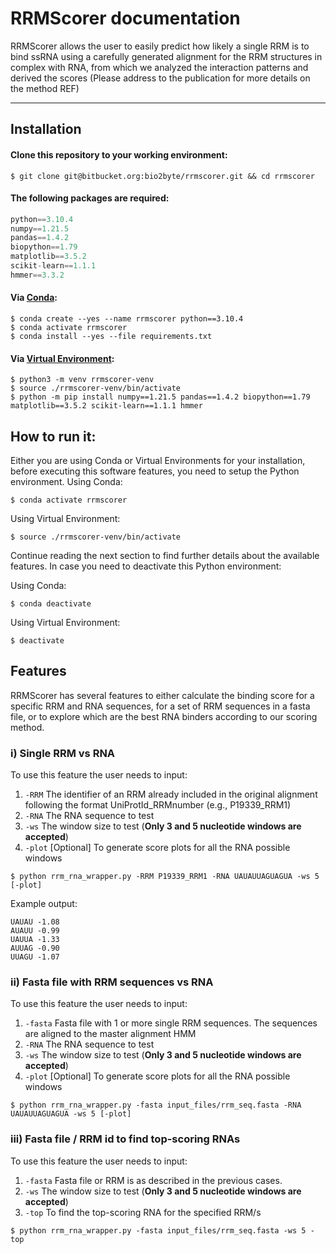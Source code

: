 # RRMScorer documentation
RRMScorer allows the user to easily predict how likely a single RRM is to bind ssRNA using a carefully generated alignment for the RRM structures in complex with RNA, from which we analyzed the interaction patterns and derived the scores (Please address to the publication for more details on the method REF)

---

## Installation

#### Clone this repository to your working environment:
```console
$ git clone git@bitbucket.org:bio2byte/rrmscorer.git && cd rrmscorer
```

#### The following packages are required:

```python
python==3.10.4
numpy==1.21.5
pandas==1.4.2
biopython==1.79
matplotlib==3.5.2
scikit-learn==1.1.1
hmmer==3.3.2
```
#### Via [Conda](https://docs.conda.io/en/latest/):

```console
$ conda create --yes --name rrmscorer python==3.10.4
$ conda activate rrmscorer
$ conda install --yes --file requirements.txt
```

#### Via [Virtual Environment](https://docs.python.org/3/tutorial/venv.html):

```console
$ python3 -m venv rrmscorer-venv
$ source ./rrmscorer-venv/bin/activate
$ python -m pip install numpy==1.21.5 pandas==1.4.2 biopython==1.79 matplotlib==3.5.2 scikit-learn==1.1.1 hmmer
```

## How to run it:
Either you are using Conda or Virtual Environments for your installation, before executing this software features, you need to setup the Python environment.
Using Conda:

```console
$ conda activate rrmscorer
```
Using Virtual Environment:

```console
$ source ./rrmscorer-venv/bin/activate
```

Continue reading the next section to find further details about the available features.
In case you need to deactivate this Python environment:

Using Conda:

```console
$ conda deactivate
```

Using Virtual Environment:

```console
$ deactivate
```

## Features
RRMScorer has several features to either calculate the binding score for a specific RRM and RNA sequences, for a set of RRM sequences in a fasta file, or to explore which are the best RNA binders according to our scoring method.

### i) Single RRM vs RNA
To use this feature the user needs to input:

1. `-RRM` The identifier of an RRM already included in the original alignment following the format UniProtId_RRMnumber (e.g., P19339_RRM1)
2. `-RNA` The RNA sequence to test
3. `-ws` The window size to test (**Only 3 and 5 nucleotide windows are accepted**)
4. `-plot` [Optional] To generate score plots for all the RNA possible windows


```console
$ python rrm_rna_wrapper.py -RRM P19339_RRM1 -RNA UAUAUUAGUAGUA -ws 5 [-plot]
```

Example output:
```console
UAUAU -1.08
AUAUU -0.99
UAUUA -1.33
AUUAG -0.90
UUAGU -1.07
```

### ii) Fasta file with RRM sequences vs RNA
To use this feature the user needs to input:

1. `-fasta` Fasta file with 1 or more single RRM sequences. The sequences are aligned to the master alignment HMM
1. `-RNA` The RNA sequence to test
1. `-ws` The window size to test (**Only 3 and 5 nucleotide windows are accepted**)
1. `-plot` [Optional] To generate score plots for all the RNA possible windows

```console
$ python rrm_rna_wrapper.py -fasta input_files/rrm_seq.fasta -RNA UAUAUUAGUAGUA -ws 5 [-plot]
```


### iii) Fasta file / RRM id to find top-scoring RNAs
To use this feature the user needs to input:

1. `-fasta` Fasta file or RRM is as described in the previous cases.
1. `-ws` The window size to test (**Only 3 and 5 nucleotide windows are accepted**)
1. `-top` To find the top-scoring RNA for the specified RRM/s

```console
$ python rrm_rna_wrapper.py -fasta input_files/rrm_seq.fasta -ws 5 -top
```



